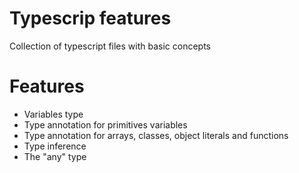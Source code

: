 # Typescrip features

Collection of typescript files with basic concepts

# Features

- Variables type
- Type annotation for primitives variables
- Type annotation for arrays, classes, object literals and functions
- Type inference
- The "any" type
